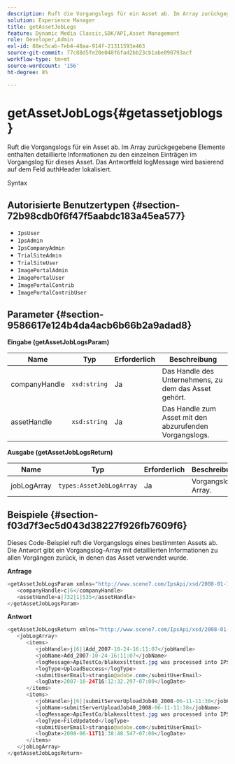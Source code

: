 ```yaml
---
description: Ruft die Vorgangslogs für ein Asset ab. Im Array zurückgegebene Elemente enthalten detaillierte Informationen zu den einzelnen Einträgen im Vorgangslog für dieses Asset. Das Antwortfeld logMessage wird basierend auf dem Feld authHeader lokalisiert.
solution: Experience Manager
title: getAssetJobLogs
feature: Dynamic Media Classic,SDK/API,Asset Management
role: Developer,Admin
exl-id: 88ec5cab-7eb4-48aa-914f-21311593e463
source-git-commit: 77c88d5fe20e048f6fad2bb23cb1abe090793acf
workflow-type: tm+mt
source-wordcount: '156'
ht-degree: 8%

---
```


# getAssetJobLogs{#getassetjoblogs}

Ruft die Vorgangslogs für ein Asset ab. Im Array zurückgegebene Elemente enthalten detaillierte Informationen zu den einzelnen Einträgen im Vorgangslog für dieses Asset. Das Antwortfeld logMessage wird basierend auf dem Feld authHeader lokalisiert.

Syntax

## Autorisierte Benutzertypen {#section-72b98cdb0f6f47f5aabdc183a45ea577}

* `IpsUser`
* `IpsAdmin`
* `IpsCompanyAdmin`
* `TrialSiteAdmin`
* `TrialSiteUser`
* `ImagePortalAdmin`
* `ImagePortalUser`
* `ImagePortalContrib`
* `ImagePortalContribUser`

## Parameter {#section-9586617e124b4da4acb6b66b2a9adad8}

**Eingabe (getAssetJobLogsParam)**

| Name | Typ | Erforderlich | Beschreibung |
|---|---|---|---|
| companyHandle | `xsd:string` | Ja | Das Handle des Unternehmens, zu dem das Asset gehört. |
| assetHandle | `xsd:string` | Ja | Das Handle zum Asset mit den abzurufenden Vorgangslogs. |

**Ausgabe (getAssetJobLogsReturn)**

| Name | Typ | Erforderlich | Beschreibung |
|---|---|---|---|
| jobLogArray | `types:AssetJobLogArray` | Ja | Vorgangslog-Array. |

## Beispiele {#section-f03d7f3ec5d043d38227f926fb7609f6}

Dieses Code-Beispiel ruft die Vorgangslogs eines bestimmten Assets ab. Die Antwort gibt ein Vorgangslog-Array mit detaillierten Informationen zu allen Vorgängen zurück, in denen das Asset verwendet wurde.

**Anfrage**

```java
<getAssetJobLogsParam xmlns="http://www.scene7.com/IpsApi/xsd/2008-01-15">
   <companyHandle>c|6</companyHandle>
   <assetHandle>a|732|1|535</assetHandle>
</getAssetJobLogsParam>
```

**Antwort**

```java
<getAssetJobLogsReturn xmlns="http://www.scene7.com/IpsApi/xsd/2008-01-15">
   <jobLogArray>
      <items>
         <jobHandle>j|6||Add_2007-10-24-16:11:07</jobHandle>
         <jobName>Add_2007-10-24-16:11:07</jobName>
         <logMessage>ApiTestCo/blakexslttest.jpg was processed into IPS</logMessage>
         <logType>UploadSuccess</logType>
         <submitUserEmail>strangio@adobe.com</submitUserEmail>
         <logDate>2007-10-24T16:12:32.297-07:00</logDate>
      </items>
      <items>
         <jobHandle>j|6||submitServerUploadJob40_2008-06-11-11:38</jobHandle>
         <jobName>submitServerUploadJob40_2008-06-11-11:38</jobName>
         <logMessage>ApiTestCo/blakexslttest.jpg was processed into IPS.</logMessage>
         <logType>FileUpdated</logType>
         <submitUserEmail>strangio@adobe.com</submitUserEmail>
         <logDate>2008-06-11T11:38:48.547-07:00</logDate>
      </items>
   </jobLogArray>
</getAssetJobLogsReturn>
```

